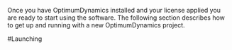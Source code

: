 Once you have OptimumDynamics installed and your license applied you are ready to start using the software.  The following section describes how to get up and running with a new OptimumDynamics project.

#Launching 
